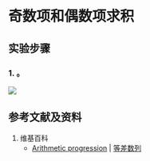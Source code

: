 # 奇数项和偶数项求积

## 实验步骤

### 1. 。

![](/images/数系/等差数列/奇数项和偶数项求积/1a1.jpg)

## 参考文献及资料

1. 维基百科
	- [Arithmetic progression](https://en.wikipedia.org/wiki/Arithmetic_progression) | [等差数列](https://zh.wikipedia.org/wiki/%E7%AD%89%E5%B7%AE%E6%95%B0%E5%88%97) 


